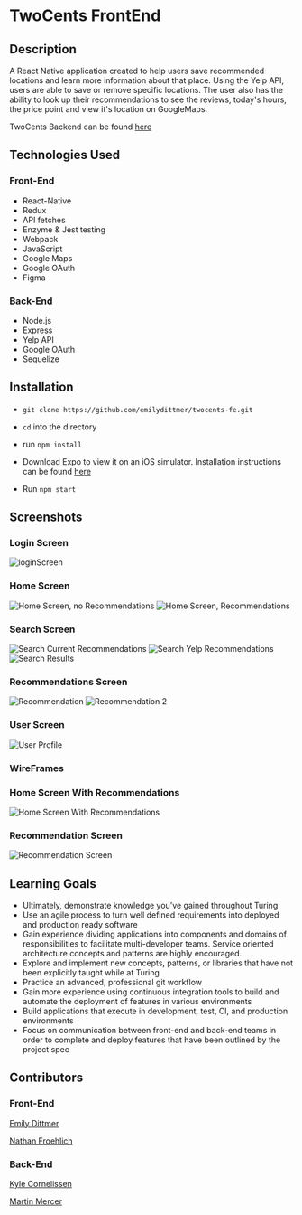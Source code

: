 # TwoCents FrontEnd

## Description

A React Native application created to help users save recommended locations and learn more information about that place. Using the Yelp API, users are able to save or remove specific locations. The user also has the ability to look up their recommendations to see the reviews, today's hours, the price point and view it's location on GoogleMaps. 

TwoCents Backend can be found [here](https://github.com/m-mrcr/twocents-be)

## Technologies Used
### Front-End
- React-Native
- Redux
- API fetches
- Enzyme & Jest testing
- Webpack
- JavaScript
- Google Maps
- Google OAuth
- Figma

### Back-End
- Node.js
- Express
- Yelp API
- Google OAuth
- Sequelize

## Installation

- ```git clone https://github.com/emilydittmer/twocents-fe.git```

- ```cd``` into the directory

- run ```npm install```

- Download Expo to view it on an iOS simulator. Installation instructions can be found [here](https://expo.io/learn)
- Run ```npm start```


## Screenshots
### Login Screen
![loginScreen](https://github.com/emilydittmer/twocents-fe/blob/master/src/images/IMG_1450.PNG)

### Home Screen
![Home Screen, no Recommendations](https://github.com/emilydittmer/twocents-fe/blob/master/src/images/IMG_1451.PNG)
![Home Screen, Recommendations](https://github.com/emilydittmer/twocents-fe/blob/master/src/images/IMG_1458.PNG)

### Search Screen
![Search Current Recommendations](https://github.com/emilydittmer/twocents-fe/blob/master/src/images/IMG_1452.PNG)
![Search Yelp Recommendations](https://github.com/emilydittmer/twocents-fe/blob/master/src/images/IMG_1453.PNG)
![Search Results](https://github.com/emilydittmer/twocents-fe/blob/master/src/images/IMG_1454.PNG)

### Recommendations Screen
![Recommendation](https://github.com/emilydittmer/twocents-fe/blob/master/src/images/IMG_1455.PNG)
![Recommendation 2](https://github.com/emilydittmer/twocents-fe/blob/master/src/images/IMG_1456.PNG)

### User Screen
![User Profile](https://github.com/emilydittmer/twocents-fe/blob/master/src/images/IMG_1461.PNG)

### WireFrames

### Home Screen With Recommendations
![Home Screen With Recommendations](https://github.com/emilydittmer/twocents-fe/blob/master/src/images/WireFrame-HomeScreen.png)

### Recommendation Screen
![Recommendation Screen](https://github.com/emilydittmer/twocents-fe/blob/master/src/images/Wireframe-RecPage1.png)

## Learning Goals
- Ultimately, demonstrate knowledge you’ve gained throughout Turing
- Use an agile process to turn well defined requirements into deployed and production ready software
- Gain experience dividing applications into components and domains of responsibilities to facilitate multi-developer teams. Service oriented architecture concepts and patterns are highly encouraged.
- Explore and implement new concepts, patterns, or libraries that have not been explicitly taught while at Turing
- Practice an advanced, professional git workflow
- Gain more experience using continuous integration tools to build and automate the deployment of features in various environments
- Build applications that execute in development, test, CI, and production environments
- Focus on communication between front-end and back-end teams in order to complete and deploy features that have been outlined by the project spec

## Contributors

### Front-End
[Emily Dittmer](https://github.com/emilydittmer)

[Nathan Froehlich](https://github.com/Nathan-Froeh)

### Back-End

[Kyle Cornelissen](https://github.com/kylecornelissen)

[Martin Mercer](https://github.com/m-mrcr)
